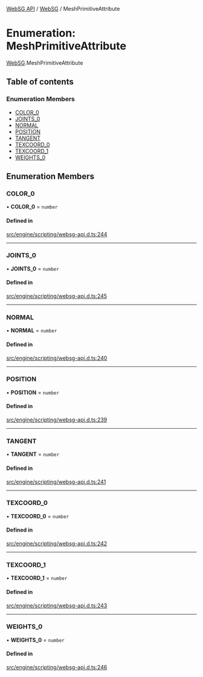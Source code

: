 [WebSG API](../README.md) / [WebSG](../modules/WebSG.md) / MeshPrimitiveAttribute

# Enumeration: MeshPrimitiveAttribute

[WebSG](../modules/WebSG.md).MeshPrimitiveAttribute

## Table of contents

### Enumeration Members

- [COLOR\_0](WebSG.MeshPrimitiveAttribute.md#color_0)
- [JOINTS\_0](WebSG.MeshPrimitiveAttribute.md#joints_0)
- [NORMAL](WebSG.MeshPrimitiveAttribute.md#normal)
- [POSITION](WebSG.MeshPrimitiveAttribute.md#position)
- [TANGENT](WebSG.MeshPrimitiveAttribute.md#tangent)
- [TEXCOORD\_0](WebSG.MeshPrimitiveAttribute.md#texcoord_0)
- [TEXCOORD\_1](WebSG.MeshPrimitiveAttribute.md#texcoord_1)
- [WEIGHTS\_0](WebSG.MeshPrimitiveAttribute.md#weights_0)

## Enumeration Members

### COLOR\_0

• **COLOR\_0** = `number`

#### Defined in

[src/engine/scripting/websg-api.d.ts:244](https://github.com/thirdroom/thirdroom/blob/c8b57e0e/src/engine/scripting/websg-api.d.ts#L244)

___

### JOINTS\_0

• **JOINTS\_0** = `number`

#### Defined in

[src/engine/scripting/websg-api.d.ts:245](https://github.com/thirdroom/thirdroom/blob/c8b57e0e/src/engine/scripting/websg-api.d.ts#L245)

___

### NORMAL

• **NORMAL** = `number`

#### Defined in

[src/engine/scripting/websg-api.d.ts:240](https://github.com/thirdroom/thirdroom/blob/c8b57e0e/src/engine/scripting/websg-api.d.ts#L240)

___

### POSITION

• **POSITION** = `number`

#### Defined in

[src/engine/scripting/websg-api.d.ts:239](https://github.com/thirdroom/thirdroom/blob/c8b57e0e/src/engine/scripting/websg-api.d.ts#L239)

___

### TANGENT

• **TANGENT** = `number`

#### Defined in

[src/engine/scripting/websg-api.d.ts:241](https://github.com/thirdroom/thirdroom/blob/c8b57e0e/src/engine/scripting/websg-api.d.ts#L241)

___

### TEXCOORD\_0

• **TEXCOORD\_0** = `number`

#### Defined in

[src/engine/scripting/websg-api.d.ts:242](https://github.com/thirdroom/thirdroom/blob/c8b57e0e/src/engine/scripting/websg-api.d.ts#L242)

___

### TEXCOORD\_1

• **TEXCOORD\_1** = `number`

#### Defined in

[src/engine/scripting/websg-api.d.ts:243](https://github.com/thirdroom/thirdroom/blob/c8b57e0e/src/engine/scripting/websg-api.d.ts#L243)

___

### WEIGHTS\_0

• **WEIGHTS\_0** = `number`

#### Defined in

[src/engine/scripting/websg-api.d.ts:246](https://github.com/thirdroom/thirdroom/blob/c8b57e0e/src/engine/scripting/websg-api.d.ts#L246)
